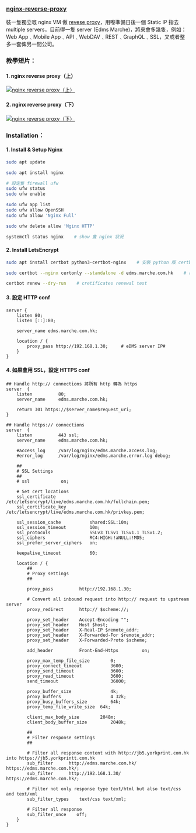 ### [nginx-reverse-proxy](https://docs.nginx.com/nginx/admin-guide/web-server/reverse-proxy/)

裝一隻獨立嘅 nginx VM 做 [revese proxy](https://www.cloudflare.com/learning/cdn/glossary/reverse-proxy/)，用嚟準備日後一個 Static IP 指去 multiple servers，目前得一隻 server (Edms Marche)，將來會多幾隻，例如：Web App﹑Mobile App﹑API﹑WebDAV﹑REST﹑GraphQL﹑SSL，又或者整多一套俾另一間公司。

### 教學短片：

#### 1. nginx reverse proxy（上）

 [![nginx reverse proxy（上）](https://img.youtube.com/vi/BHvDrI0AnxQ/0.jpg)](https://www.youtube.com/watch?v=BHvDrI0AnxQ)

#### 2. nginx reverse proxy（下）

 [![nginx reverse proxy（下）](https://img.youtube.com/vi/HciLLGQU1g4/0.jpg)](https://www.youtube.com/watch?v=HciLLGQU1g4)

### Installation：

#### 1. Install & Setup Nginx

```bash
sudo apt update

sudo apt install nginx

# 設定隻 firewall ufw
sudo ufw status
sudo ufw enable

sudo ufw app list
sudo ufw allow OpenSSH
sudo ufw allow 'Nginx Full'

sudo ufw delete allow 'Nginx HTTP'

systemctl status nginx    # show 隻 nginx 狀況
```

#### 2. Install LetsEncrypt

```bash
sudo apt install certbot python3-certbot-nginx    # 安裝 python 版 certbot

sudo certbot --nginx certonly --standalone -d edms.marche.com.hk    # request a SSL

certbot renew --dry-run    # cretificates renewal test
```

#### 3. 設定 HTTP conf

```nginx
server {
    listen 80;
    listen [::]:80;

    server_name edms.marche.com.hk;

    location / {
        proxy_pass http://192.168.1.30;     # eDMS server IP#
    }
}
```

#### 4. 如果會用 SSL，設定 HTTPS conf

```nginx
## Handle http:// connections 將所有 http 轉為 https
server  {
    listen          80;
    server_name     edms.marche.com.hk;

    return 301 https://$server_name$request_uri;
}

## Handle https:// connections
server  {
    listen          443 ssl;
    server_name     edms.marche.com.hk;

    #access_log     /var/log/nginx/edms.marche.access.log;
    #error_log      /var/log/nginx/edms.marche.error.log debug;

    ##
    # SSL Settings
    ##
    # ssl            on;

    # Set cert locations
    ssl_certificate             /etc/letsencrypt/live/edms.marche.com.hk/fullchain.pem;
    ssl_certificate_key         /etc/letsencrypt/live/edms.marche.com.hk/privkey.pem;

    ssl_session_cache           shared:SSL:10m;
    ssl_session_timeout         10m;
    ssl_protocols               SSLv3 TLSv1 TLSv1.1 TLSv1.2;
    ssl_ciphers                 RC4:HIGH:!aNULL:!MD5;
    ssl_prefer_server_ciphers   on;

    keepalive_timeout           60;

    location / {
        ##
        # Proxy settings
        ##

        proxy_pass          http://192.168.1.30;

        # Convert all inbound request into http:// request to upstream server
        proxy_redirect      http:// $scheme://;

        proxy_set_header    Accept-Encoding "";
        proxy_set_header    Host $host;
        proxy_set_header    X-Real-IP $remote_addr;
        proxy_set_header    X-Forwarded-For $remote_addr;
        proxy_set_header    X-Forwarded-Proto $scheme;

        add_header          Front-End-Https         on;

        proxy_max_temp_file_size        0;
        proxy_connect_timeout           3600;
        proxy_send_timeout              3600;
        proxy_read_timeout              3600;
        send_timeout                    36000;

        proxy_buffer_size               4k;
        proxy_buffers                   4 32k;
        proxy_busy_buffers_size         64k;
        proxy_temp_file_write_size  64k;

        client_max_body_size        2048m;
        client_body_buffer_size         2048k;

        ##
        # Filter response settings
        ##

        # Filter all response content with http://jb5.yorkprint.com.hk into https://jb5.yorkprintt.com.hk
        sub_filter      http://edms.marche.com.hk/      https://edms.marche.com.hk/;
        sub_filter      http://192.168.1.30/            https://edms.marche.com.hk/;

        # Filter not only response type text/html but also text/css and text/xml
        sub_filter_types    text/css text/xml;

        # Filter all response
        sub_filter_once    off;
    }
}
```
